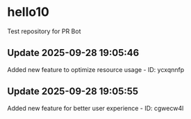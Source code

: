 # hello10
Test repository for PR Bot

## Update 2025-09-28 19:05:46
Added new feature to optimize resource usage - ID: ycxqnnfp


## Update 2025-09-28 19:05:55
Added new feature for better user experience - ID: cgwecw4l

